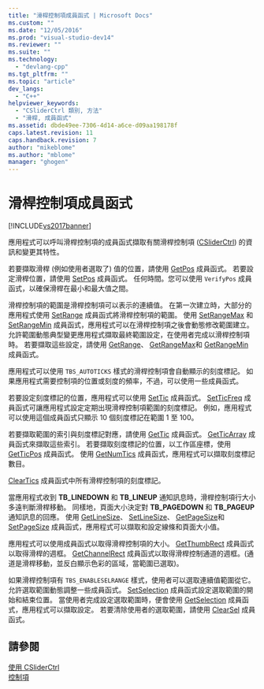 ```yaml
---
title: "滑桿控制項成員函式 | Microsoft Docs"
ms.custom: ""
ms.date: "12/05/2016"
ms.prod: "visual-studio-dev14"
ms.reviewer: ""
ms.suite: ""
ms.technology: 
  - "devlang-cpp"
ms.tgt_pltfrm: ""
ms.topic: "article"
dev_langs: 
  - "C++"
helpviewer_keywords: 
  - "CSliderCtrl 類別, 方法"
  - "滑桿, 成員函式"
ms.assetid: dbde49ee-7306-4d14-a6ce-d09aa198178f
caps.latest.revision: 11
caps.handback.revision: 7
author: "mikeblome"
ms.author: "mblome"
manager: "ghogen"
---
```

# 滑桿控制項成員函式
[!INCLUDE[vs2017banner](../assembler/inline/includes/vs2017banner.md)]

應用程式可以呼叫滑桿控制項的成員函式擷取有關滑桿控制項 \([CSliderCtrl](../mfc/reference/csliderctrl-class.md)\) 的資訊和變更其特性。  
  
 若要擷取滑桿 \(例如使用者選取了\) 值的位置，請使用 [GetPos](../Topic/CSliderCtrl::GetPos.md) 成員函式。  若要設定滑桿位置，請使用 [SetPos](../Topic/CSliderCtrl::SetPos.md) 成員函式。  任何時間。您可以使用 `VerifyPos` 成員函式，以確保滑桿在最小和最大值之間。  
  
 滑桿控制項的範圍是滑桿控制項可以表示的連續值。  在第一次建立時，大部分的應用程式使用 [SetRange](../Topic/CSliderCtrl::SetRange.md) 成員函式將滑桿控制項的範圍。  使用 [SetRangeMax](../Topic/CSliderCtrl::SetRangeMax.md) 和 [SetRangeMin](../Topic/CSliderCtrl::SetRangeMin.md) 成員函式，應用程式可以在滑桿控制項之後會動態修改範圍建立。  允許範圍動態典型變更應用程式擷取最終範圍設定，在使用者完成以滑桿控制項時。  若要擷取這些設定，請使用 [GetRange](../Topic/CSliderCtrl::GetRange.md)、 [GetRangeMax](../Topic/CSliderCtrl::GetRangeMax.md)和 [GetRangeMin](../Topic/CSliderCtrl::GetRangeMin.md) 成員函式。  
  
 應用程式可以使用 `TBS_AUTOTICKS` 樣式的滑桿控制項會自動顯示的刻度標記。  如果應用程式需要控制項的位置或刻度的頻率，不過，可以使用一些成員函式。  
  
 若要設定刻度標記的位置，應用程式可以使用 [SetTic](../Topic/CSliderCtrl::SetTic.md) 成員函式。  [SetTicFreq](../Topic/CSliderCtrl::SetTicFreq.md) 成員函式可讓應用程式設定定期出現滑桿控制項範圍的刻度標記。  例如，應用程式可以使用這個成員函式只顯示 10 個刻度標記在範圍 1 至 100。  
  
 若要擷取範圍的索引與刻度標記對應，請使用 [GetTic](../Topic/CSliderCtrl::GetTic.md) 成員函式。  [GetTicArray](../Topic/CSliderCtrl::GetTicArray.md) 成員函式來擷取這些索引。  若要擷取刻度標記的位置，以工作區座標，使用 [GetTicPos](../Topic/CSliderCtrl::GetTicPos.md) 成員函式。  使用 [GetNumTics](../Topic/CSliderCtrl::GetNumTics.md) 成員函式，應用程式可以擷取刻度標記數目。  
  
 [ClearTics](../Topic/CSliderCtrl::ClearTics.md) 成員函式中所有滑桿控制項的刻度標記。  
  
 當應用程式收到 **TB\_LINEDOWN** 和 **TB\_LINEUP** 通知訊息時，滑桿控制項行大小多遠判斷滑桿移動。  同樣地，頁面大小決定對 **TB\_PAGEDOWN** 和 **TB\_PAGEUP** 通知訊息的回應。  使用 [GetLineSize](../Topic/CSliderCtrl::GetLineSize.md)、 [SetLineSize](../Topic/CSliderCtrl::SetLineSize.md)、 [GetPageSize](../Topic/CSliderCtrl::GetPageSize.md)和 [SetPageSize](../Topic/CSliderCtrl::SetPageSize.md) 成員函式，應用程式可以擷取和設定線條和頁面大小值。  
  
 應用程式可以使用成員函式以取得滑桿控制項的大小。  [GetThumbRect](../Topic/CSliderCtrl::GetThumbRect.md) 成員函式以取得滑桿的週框。  [GetChannelRect](../Topic/CSliderCtrl::GetChannelRect.md) 成員函式以取得滑桿控制通道的週框。\(通道是滑桿移動，並反白顯示色彩的區域，當範圍已選取\)。  
  
 如果滑桿控制項有 `TBS_ENABLESELRANGE` 樣式，使用者可以選取連續值範圍從它。  允許選取範圍動態調整一些成員函式。  [SetSelection](../Topic/CSliderCtrl::SetSelection.md) 成員函式設定選取範圍的開始和結束位置。  當使用者完成設定選取範圍時，便會使用 [GetSelection](../Topic/CSliderCtrl::GetSelection.md) 成員函式，應用程式可以擷取設定。  若要清除使用者的選取範圍，請使用 [ClearSel](../Topic/CSliderCtrl::ClearSel.md) 成員函式。  
  
## 請參閱  
 [使用 CSliderCtrl](../mfc/using-csliderctrl.md)   
 [控制項](../mfc/controls-mfc.md)